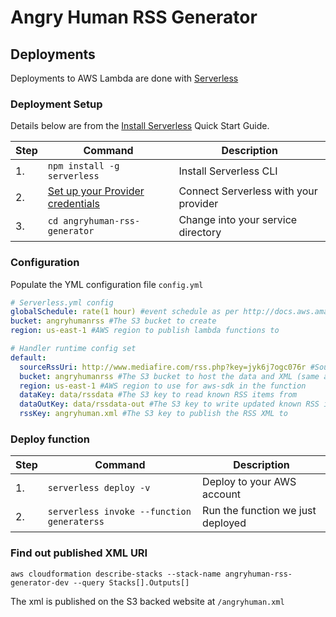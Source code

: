 # Angry Human RSS Generator

## Deployments

Deployments to AWS Lambda are done with [Serverless](https://serverless.com/)

### Deployment Setup

Details below are from the [Install Serverless](https://github.com/serverless/serverless#quick-start) Quick Start Guide.

| **Step** | **Command** |**Description**|
|---|-------|------|
|  1.  | `npm install -g serverless` | Install Serverless CLI  |
|  2.  | [Set up your Provider credentials](https://github.com/serverless/serverless/blob/master/docs/02-providers/aws/01-setup.md) | Connect Serverless with your provider |
|  3.  | `cd angryhuman-rss-generator` | Change into your service directory  |

### Configuration

Populate the YML configuration file `config.yml`

```yaml
# Serverless.yml config
globalSchedule: rate(1 hour) #event schedule as per http://docs.aws.amazon.com/AmazonCloudWatch/latest/events/ScheduledEvents.html
bucket: angryhumanrss #The S3 bucket to create
region: us-east-1 #AWS region to publish lambda functions to

# Handler runtime config set
default:
  sourceRssUri: http://www.mediafire.com/rss.php?key=jyk6j7ogc076r #Source RSS of published mp3s
  bucket: angryhumanrss #The S3 bucket to host the data and XML (same as above)
  region: us-east-1 #AWS region to use for aws-sdk in the function
  dataKey: data/rssdata #The S3 key to read known RSS items from
  dataOutKey: data/rssdata-out #The S3 key to write updated known RSS items to (different for debugging; same for prod)
  rssKey: angryhuman.xml #The S3 key to publish the RSS XML to
```

### Deploy function

| **Step** | **Command** |**Description**|
|---|-------|------|
|  1.  | `serverless deploy -v` | Deploy to your AWS account  |
|  2.  | `serverless invoke --function generaterss` | Run the function we just deployed  |

### Find out published XML URI

    aws cloudformation describe-stacks --stack-name angryhuman-rss-generator-dev --query Stacks[].Outputs[]

The xml is published on the S3 backed website at `/angryhuman.xml`